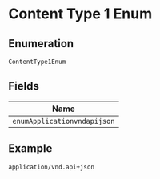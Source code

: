 
# Content Type 1 Enum

## Enumeration

`ContentType1Enum`

## Fields

| Name |
|  --- |
| `enumApplicationvndapijson` |

## Example

```
application/vnd.api+json
```

